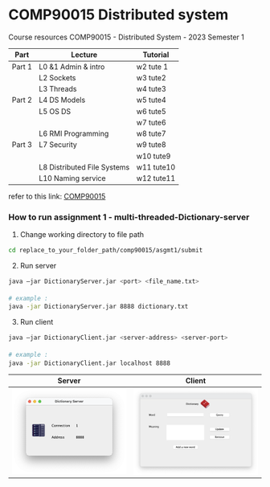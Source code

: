 # COMP90015 Distributed system
Course resources COMP90015 - Distributed System - 2023 Semester 1

|  Part |           Lecture           |      Tutorial     |
|-------|-----------------------------|-------------------|
| Part 1| L0 &1  Admin & intro        | w2  tute 1        |
|       | L2 Sockets                  | w3  tute2         |
|       | L3 Threads                  | w4  tute3         |
| Part 2| L4 DS Models                | w5  tute4         |
|       | L5 OS DS                    | w6  tute5         |
|       |                             | w7  tute6         |
|       | L6 RMI Programming          | w8  tute7         |
| Part 3| L7 Security                 | w9  tute8         |
|       |                             | w10 tute9         |
|       | L8 Distributed File Systems | w11 tute10        |
|       | L10 Naming service          | w12 tute11        |

refer to this link: [COMP90015](http://clouds.cis.unimelb.edu.au/652/LectureSlides.html)



### How to run assignment 1 - multi-threaded-Dictionary-server

1. Change working directory to file path  
```bash
cd replace_to_your_folder_path/comp90015/asgmt1/submit
```
2. Run server  
```bash
java –jar DictionaryServer.jar <port> <file_name.txt>

# example :
java -jar DictionaryServer.jar 8888 dictionary.txt
```
3. Run client  
```bash
java –jar DictionaryClient.jar <server-address> <server-port>

# example :
java -jar DictionaryClient.jar localhost 8888
```
Server             |  Client
:-------------------------:|:-------------------------:
<img src="https://raw.githubusercontent.com/imswagk727/comp90015/main/asgmt1/demo_picture/server.png" style="width: 100%">  |  <img src="https://raw.githubusercontent.com/imswagk727/comp90015/main/asgmt1/demo_picture/client.png" style="width: 100%">

